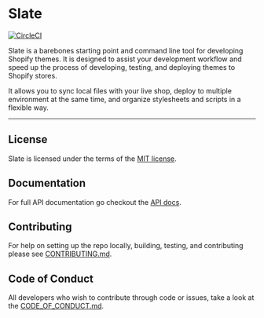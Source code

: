 # Slate
[![CircleCI](https://circleci.com/gh/Shopify/slate.svg?style=svg&circle-token=f18ea06638792678e7dbfa1b8413570cd2896dff)](https://circleci.com/gh/Shopify/slate)

Slate is a barebones starting point and command line tool for developing Shopify themes. It is designed to assist your development workflow and speed up the process of developing, testing, and deploying themes to Shopify stores.

It allows you to sync local files with your live shop, deploy to multiple environment at the same time, and organize stylesheets and scripts in a flexible way.

----------

## License
Slate is licensed under the terms of the [MIT license](LICENSE).

## Documentation

For full API documentation go checkout the [API docs](http://shopify.github.io/slate/).

## Contributing
For help on setting up the repo locally, building, testing, and contributing
please see [CONTRIBUTING.md](https://github.com/Shopify/slate/blob/master/CONTRIBUTING.md).

## Code of Conduct
All developers who wish to contribute through code or issues, take a look at the
[CODE_OF_CONDUCT.md](https://github.com/Shopify/slate/blob/master/CODE_OF_CONDUCT.md).
